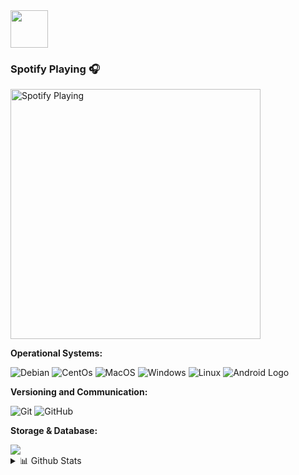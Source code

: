 <div>
    <img src="https://emojis.slackmojis.com/emojis/images/1531849353/4244/blob-octopus.gif" width="60" height="60" align="center"/> 
</div>

### Spotify Playing 🎧
[<img src="https://now-playing.nithin552.vercel.app/api/spotify-playing" alt="Spotify Playing" width="400" />](https://open.spotify.com/user/rro2jhmryligk7smcxoeharu5)

**Operational Systems:**

<img src="https://img.shields.io/badge/-Debian-A81D33?logo=debian&logoColor=white&labelColor=A81D33" alt="Debian" /> <img src="https://img.shields.io/badge/-CentOS-262577?logo=centos&logoColor=white&labelColor=262577" alt="CentOs" /> <img src="https://img.shields.io/badge/-MacOS-999999?logo=apple&logoColor=white&labelColor=999999" alt="MacOS" /> <img src="https://img.shields.io/badge/-Windows-0078D6?logo=windows&logoColor=white&labelColor=0078D6" alt="Windows" /> <img src="https://img.shields.io/badge/-Linux-A81D33?logo=Linux&logoColor=white&labelColor=A81D33" alt="Linux" /> <img src="https://img.shields.io/badge/-Android-1e2229?logo=Android&logoColor=SpringGreen&labelColor=1e2229" alt="Android Logo" />

**Versioning and Communication:**

<img src="https://img.shields.io/badge/-Git-F05032?logo=git&logoColor=white&labelColor=F05032" alt="Git" /> <img src="https://img.shields.io/badge/-GitHub-181717?logo=github&logoColor=white&labelColor=181717" alt="GitHub" />

**Storage & Database:**

<img src="https://img.shields.io/badge/-Google%20Cloud-4285F4?style=flat-square&logo=Google%20Cloud&logoColor=white"/>

<details>
<summary>📊 Github Stats</summary>

  ![Github stats](https://github-readme-stats.vercel.app/api?username=Nithin552&theme=gruvbox&show_icons=true&hide_border=false&count_private=true&include_all_commits=true&line_height=24.5)
[![Top Langs](https://github-readme-stats.vercel.app/api/top-langs/?username=Nithin552&theme=gruvbox&layout=compact&hide=html,css&langs_count=10)](https://github.com/Nithin552?tab=repositories)
</details>


 






